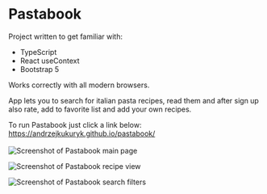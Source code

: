 # Pastabook 
Project written to get familiar with: 
+ TypeScript 
+ React useContext 
+ Bootstrap 5 

Works correctly with all modern browsers.

App lets you to search for italian pasta recipes, read them and after sign up also rate, add to favorite list and add your own recipes.

To run Pastabook just click a link below: <br>
https://andrzejkukuryk.github.io/pastabook/
<br><br>
![Screenshot of Pastabook main page](https://user-images.githubusercontent.com/101364440/231175788-88d0b27b-ce62-4129-9a8e-b69ab8ef25ad.png)

![Screenshot of Pastabook recipe view](https://user-images.githubusercontent.com/101364440/231176137-c5220465-f8d7-4fa5-9100-037ca9e5252c.png)

![Screenshot of Pastabook search filters](https://user-images.githubusercontent.com/101364440/231177921-1e4cc853-fd46-43af-8244-69df77d85fe5.png)

